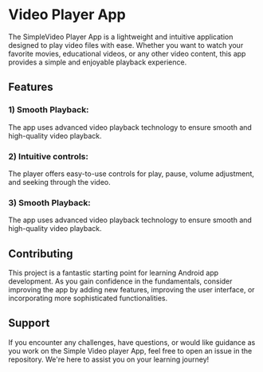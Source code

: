 
# Video Player App

The SimpleVideo Player App is a lightweight and intuitive application designed to play video files with ease. Whether you want to watch your favorite movies, educational videos, or any other video content, this app provides a simple and enjoyable playback experience.


## Features


### 1) Smooth Playback: 
The app uses advanced video playback technology to ensure smooth and high-quality video playback.

### 2) Intuitive controls: 
The player offers easy-to-use controls for play, pause, volume adjustment, and seeking through the video.


### 3) Smooth Playback: 
The app uses advanced video playback technology to ensure smooth and high-quality video playback.


## Contributing

This project is a fantastic starting point for learning Android app development. As you gain confidence in the fundamentals, consider improving the app by adding new features, improving the user interface, or incorporating more sophisticated functionalities.


## Support
If you encounter any challenges, have questions, or would like guidance as you work on the Simple Video player App, feel free to open an issue in the repository. We're here to assist you on your learning journey!


